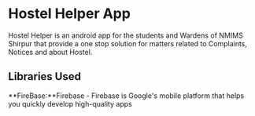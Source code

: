 
# Hostel Helper App

Hostel Helper is an android app for the students and Wardens of NMIMS Shirpur that provide a one stop solution for matters related to Complaints, Notices and about Hostel.



## Libraries Used

**FireBase:**Firebase - Firebase is Google's mobile platform that helps you quickly develop high-quality apps
